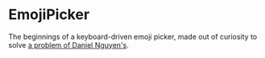 #  EmojiPicker

The beginnings of a keyboard-driven emoji picker, made out of curiosity to solve [a problem of Daniel Nguyen's](https://twitter.com/daniel_nguyenx/status/1649685523441799169?s=20).
